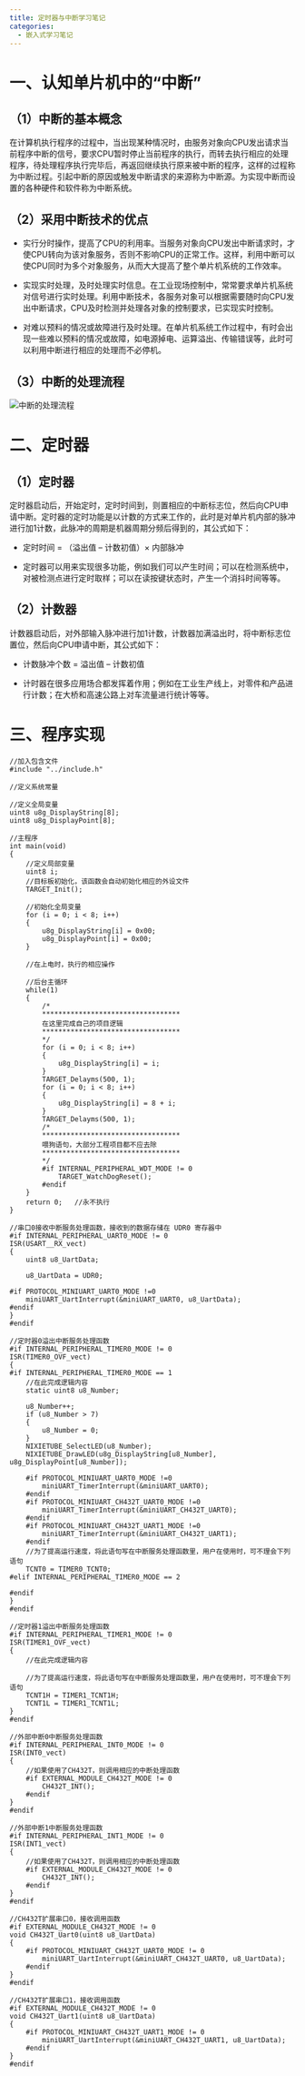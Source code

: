 ```yaml
---
title: 定时器与中断学习笔记
categories:
  - 嵌入式学习笔记
---
```


# 一、认知单片机中的“中断”
## （1）中断的基本概念
在计算机执行程序的过程中，当出现某种情况时，由服务对象向CPU发出请求当前程序中断的信号，要求CPU暂时停止当前程序的执行，而转去执行相应的处理程序，待处理程序执行完毕后，再返回继续执行原来被中断的程序，这样的过程称为中断过程。引起中断的原因或触发中断请求的来源称为中断源。为实现中断而设置的各种硬件和软件称为中断系统。

## （2）采用中断技术的优点

 - 实行分时操作，提高了CPU的利用率。当服务对象向CPU发出中断请求时，才使CPU转向为该对象服务，否则不影响CPU的正常工作。这样，利用中断可以使CPU同时为多个对象服务，从而大大提高了整个单片机系统的工作效率。

 - 实现实时处理，及时处理实时信息。在工业现场控制中，常常要求单片机系统对信号进行实时处理。利用中断技术，各服务对象可以根据需要随时向CPU发出中断请求，CPU及时检测并处理各对象的控制要求，已实现实时控制。

 - 对难以预料的情况或故障进行及时处理。在单片机系统工作过程中，有时会出现一些难以预料的情况或故障，如电源掉电、运算溢出、传输错误等，此时可以利用中断进行相应的处理而不必停机。

 ## （3）中断的处理流程
![中断的处理流程](https://s2.loli.net/2024/03/12/5YKHBIwuAjvDnFr.png)

# 二、定时器
## （1）定时器
  定时器启动后，开始定时，定时时间到，则置相应的中断标志位，然后向CPU申请中断。定时器的定时功能是以计数的方式来工作的，此时是对单片机内部的脉冲进行加1计数，此脉冲的周期是机器周期分频后得到的，其公式如下：

  - 定时时间 = （溢出值 – 计数初值）× 内部脉冲

  - 定时器可以用来实现很多功能，例如我们可以产生时间；可以在检测系统中，对被检测点进行定时取样；可以在读按键状态时，产生一个消抖时间等等。

## （2）计数器
  计数器启动后，对外部输入脉冲进行加1计数，计数器加满溢出时，将中断标志位置位，然后向CPU申请中断，其公式如下：

  - 计数脉冲个数 = 溢出值 – 计数初值

  - 计时器在很多应用场合都发挥着作用；例如在工业生产线上，对零件和产品进行计数；在大桥和高速公路上对车流量进行统计等等。

# 三、程序实现
```
//加入包含文件
#include "../include.h"
 
//定义系统常量
 
//定义全局变量
uint8 u8g_DisplayString[8];
uint8 u8g_DisplayPoint[8];
 
//主程序
int main(void)
{
	//定义局部变量
	uint8 i;
	//目标板初始化，该函数会自动初始化相应的外设文件	
	TARGET_Init();
	
	//初始化全局变量	
	for (i = 0; i < 8; i++)
	{
		u8g_DisplayString[i] = 0x00;
		u8g_DisplayPoint[i] = 0x00;
	}
		
	//在上电时，执行的相应操作	
			
	//后台主循环
	while(1)
	{
		/*
		**********************************
		在这里完成自己的项目逻辑
		**********************************
		*/	
		for (i = 0; i < 8; i++)
		{
			u8g_DisplayString[i] = i;
		}
		TARGET_Delayms(500, 1);
		for (i = 0; i < 8; i++)
		{
			u8g_DisplayString[i] = 8 + i;
		}
		TARGET_Delayms(500, 1);					
		/*
		**********************************
		喂狗语句，大部分工程项目都不应去除
		**********************************
		*/	
		#if INTERNAL_PERIPHERAL_WDT_MODE != 0
			TARGET_WatchDogReset();
		#endif
	}
	return 0;	//永不执行
}
 
//串口0接收中断服务处理函数，接收到的数据存储在 UDR0 寄存器中
#if INTERNAL_PERIPHERAL_UART0_MODE != 0
ISR(USART__RX_vect)
{
	uint8 u8_UartData;	
		
	u8_UartData = UDR0;	
		
#if PROTOCOL_MINIUART_UART0_MODE !=0	
	miniUART_UartInterrupt(&miniUART_UART0, u8_UartData);	
#endif
}
#endif
 
//定时器0溢出中断服务处理函数
#if INTERNAL_PERIPHERAL_TIMER0_MODE != 0
ISR(TIMER0_OVF_vect)
{	
#if INTERNAL_PERIPHERAL_TIMER0_MODE == 1
	//在此完成逻辑内容
	static uint8 u8_Number;
	
	u8_Number++;
	if (u8_Number > 7)
	{
		u8_Number = 0;
	}
	NIXIETUBE_SelectLED(u8_Number);
	NIXIETUBE_DrawLED(u8g_DisplayString[u8_Number], u8g_DisplayPoint[u8_Number]);
	
	#if PROTOCOL_MINIUART_UART0_MODE !=0
		miniUART_TimerInterrupt(&miniUART_UART0);
	#endif
	#if PROTOCOL_MINIUART_CH432T_UART0_MODE !=0
		miniUART_TimerInterrupt(&miniUART_CH432T_UART0);
	#endif
	#if PROTOCOL_MINIUART_CH432T_UART1_MODE !=0
		miniUART_TimerInterrupt(&miniUART_CH432T_UART1);
	#endif
	//为了提高运行速度，将此语句写在中断服务处理函数里，用户在使用时，可不理会下列语句
	TCNT0 = TIMER0_TCNT0;
#elif INTERNAL_PERIPHERAL_TIMER0_MODE == 2
	
#endif
}
#endif
 
//定时器1溢出中断服务处理函数
#if INTERNAL_PERIPHERAL_TIMER1_MODE != 0
ISR(TIMER1_OVF_vect)
{
	//在此完成逻辑内容	
	
	//为了提高运行速度，将此语句写在中断服务处理函数里，用户在使用时，可不理会下列语句
	TCNT1H = TIMER1_TCNT1H;
	TCNT1L = TIMER1_TCNT1L;
}
#endif
 
//外部中断0中断服务处理函数
#if INTERNAL_PERIPHERAL_INT0_MODE != 0
ISR(INT0_vect)
{
	//如果使用了CH432T，则调用相应的中断处理函数
	#if EXTERNAL_MODULE_CH432T_MODE != 0
		CH432T_INT();
	#endif
}
#endif
 
//外部中断1中断服务处理函数
#if INTERNAL_PERIPHERAL_INT1_MODE != 0
ISR(INT1_vect)
{
	//如果使用了CH432T，则调用相应的中断处理函数
	#if EXTERNAL_MODULE_CH432T_MODE != 0
		CH432T_INT();
	#endif
}
#endif
 
//CH432T扩展串口0，接收调用函数
#if EXTERNAL_MODULE_CH432T_MODE != 0
void CH432T_Uart0(uint8 u8_UartData)
{	
	#if PROTOCOL_MINIUART_CH432T_UART0_MODE != 0
		miniUART_UartInterrupt(&miniUART_CH432T_UART0, u8_UartData);
	#endif
}
#endif
 
//CH432T扩展串口1，接收调用函数
#if EXTERNAL_MODULE_CH432T_MODE != 0
void CH432T_Uart1(uint8 u8_UartData)
{
	#if PROTOCOL_MINIUART_CH432T_UART1_MODE != 0
		miniUART_UartInterrupt(&miniUART_CH432T_UART1, u8_UartData);
	#endif
}
#endif

```